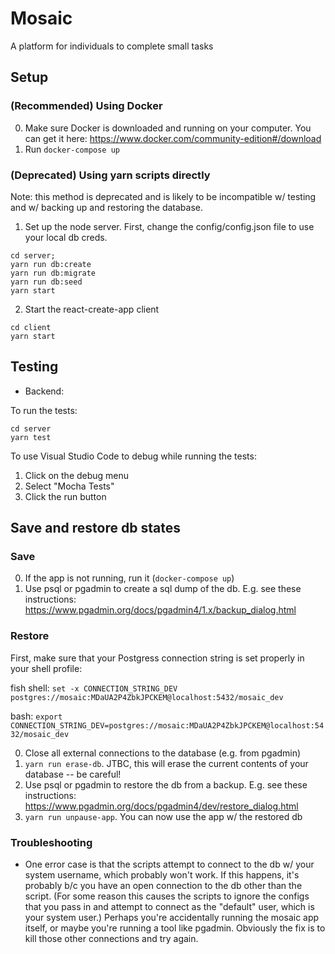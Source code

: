 # Mosaic 

A platform for individuals to complete small tasks

## Setup

### (Recommended) Using Docker

0. Make sure Docker is downloaded and running on your computer. You can get it here: https://www.docker.com/community-edition#/download
0. Run `docker-compose up`

### (Deprecated) Using yarn scripts directly

Note: this method is deprecated and is likely to be incompatible w/ testing and w/ backing up and restoring the database.

1. Set up the node server.
  First, change the config/config.json file to use your local db creds.
  
```
cd server;
yarn run db:create
yarn run db:migrate
yarn run db:seed
yarn start
```

2. Start the react-create-app client

```
cd client 
yarn start
```

## Testing

- Backend:

To run the tests:

```
cd server
yarn test
```

To use Visual Studio Code to debug while running the tests:
1. Click on the debug menu
2. Select "Mocha Tests"
3. Click the run button

## Save and restore db states

### Save
0. If the app is not running, run it (`docker-compose up`)
0. Use psql or pgadmin to create a sql dump of the db. E.g. see these instructions: https://www.pgadmin.org/docs/pgadmin4/1.x/backup_dialog.html

### Restore

First, make sure that your Postgress connection string is set properly in your shell profile:

fish shell:
`set -x CONNECTION_STRING_DEV postgres://mosaic:MDaUA2P4ZbkJPCKEM@localhost:5432/mosaic_dev`

bash:
`export CONNECTION_STRING_DEV=postgres://mosaic:MDaUA2P4ZbkJPCKEM@localhost:5432/mosaic_dev`

0. Close all external connections to the database (e.g. from pgadmin)
0. `yarn run erase-db`. JTBC, this will erase the current contents of your database -- be careful!
0. Use psql or pgadmin to restore the db from a backup. E.g. see these instructions: https://www.pgadmin.org/docs/pgadmin4/dev/restore_dialog.html
0. `yarn run unpause-app`. You can now use the app w/ the restored db

### Troubleshooting
- One error case is that the scripts attempt to connect to the db w/ your system username, which probably won't work. If this happens, it's probably b/c you have an open connection to the db other than the script. (For some reason this causes the scripts to ignore the configs that you pass in and attempt to connect as the "default" user, which is your system user.) Perhaps you're accidentally running the mosaic app itself, or maybe you're running a tool like pgadmin. Obviously the fix is to kill those other connections and try again.